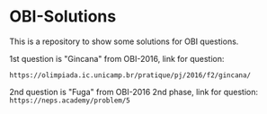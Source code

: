 # OBI-Solutions
This is a repository to show some solutions for OBI questions.

1st question is "Gincana" from OBI-2016, link for question:

`https://olimpiada.ic.unicamp.br/pratique/pj/2016/f2/gincana/`

2nd question is "Fuga" from OBI-2016 2nd phase, link for question:
`https://neps.academy/problem/5`

 
